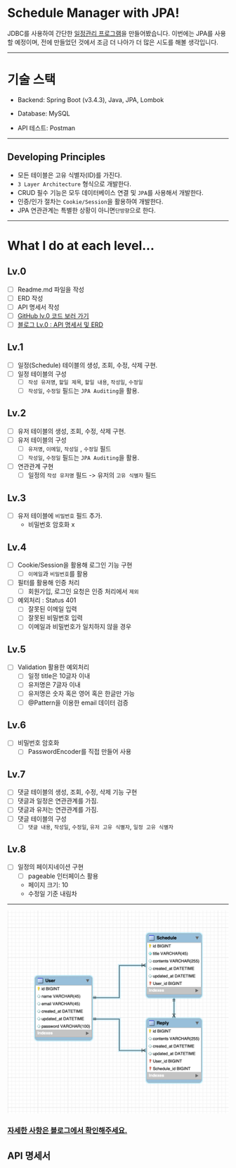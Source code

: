 # Schedule Manager with JPA!
JDBC를 사용하여 간단한 [일정관리 프로그램](https://velog.io/@yong-lee/Spring-%EC%9D%BC%EC%A0%95-%EA%B4%80%EB%A6%AC-API-%EB%A7%8C%EB%93%A4%EA%B8%B0)을 만들어봤습니다.
이번에는 JPA를 사용할 예정이며, 전에 만들었던 것에서 조금 더 나아가 더 많은 시도를 해볼 생각입니다.

***
# 기술 스택
- Backend: Spring Boot (v3.4.3), Java, JPA, Lombok

- Database: MySQL

- API 테스트: Postman

***
## Developing Principles
- 모든 테이블은 고유 식별자(ID)를 가진다.
- `3 Layer Architecture` 형식으로 개발한다.
- CRUD 필수 기능은 모두 데이터베이스 연결 및 `JPA`를 사용해서 개발한다.
- 인증/인가 절차는 `Cookie/Session`을 활용하여 개발한다.
- JPA 연관관계는 특별한 상황이 아니면`단방향`으로 한다.

***
# What I do at each level...
## Lv.0
- [ ]  Readme.md 파일을 작성
- [ ]  ERD 작성
- [ ]  API 명세서 작성
- [ ]  [GitHub lv.0 코드 보러 가기](https://github.com/YongLeeCode/ScheduleManagerWithJpa/tree/lv.0)  
- [ ]  [블로그 Lv.0 : API 명세서 및 ERD](https://velog.io/@yong-lee/JPA-%EC%9D%BC%EC%A0%95-%EA%B4%80%EB%A6%AC-API-%EB%A7%8C%EB%93%A4%EA%B8%B0-Lv-0)

## Lv.1
- [ ]  일정(Schedule) 테이블의 생성, 조회, 수정, 삭제 구현.
- [ ]  일정 테이블의 구성
    - [ ]  `작성 유저명`, `할일 제목`, `할일 내용`, `작성일`, `수정일`
    - [ ]  `작성일`, `수정일` 필드는 `JPA Auditing`을 활용.

## Lv.2
- [ ]  유저 테이블의 생성, 조회, 수정, 삭제 구현.
- [ ]  유저 테이블의 구성
    - [ ]  `유저명`, `이메일`, `작성일` , `수정일` 필드
    - [ ]  `작성일`, `수정일` 필드는 `JPA Auditing`을 활용.
- [ ]  연관관계 구현
    - [ ]  일정의 `작성 유저명` 필드 -> 유저의 `고유 식별자` 필드

## Lv.3
- [ ]  유저 테이블에 `비밀번호` 필드 추가.
    - 비밀번호 암호화 x

## Lv.4
- [ ] Cookie/Session을 활용해 로그인 기능 구현
    - [ ] `이메일`과 `비밀번호`를 활용     
- [ ] 필터를 활용해 인증 처리
    - [ ] 회원가입, 로그인 요청은 인증 처리에서 `제외`
- [ ] 예외처리 : Status 401 
    - [ ] 잘못된 이메일 입력  
    - [ ] 잘못된 비밀번호 입력
    - [ ] 이메일과 비밀번호가 일치하지 않을 경우

## Lv.5
- [ ] Validation 활용한 예외처리
    - [ ] 일정 title은 10글자 이내
    - [ ] 유저명은 7글자 이내
    - [ ] 유저명은 숫자 혹은 영어 혹은 한글만 가능
    - [ ] @Pattern을 이용한 email 데이터 검증

## Lv.6
- [ ] 비밀번호 암호화
    - [ ] PasswordEncoder를 직접 만들어 사용

## Lv.7
- [ ]  댓글 테이블의 생성, 조회, 수정, 삭제 기능 구현
- [ ]  댓글과 일정은 연관관계를 가짐.
- [ ]  댓글과 유저는 연관관계를 가짐.
- [ ]  댓글 테이블의 구성
    - [ ]  `댓글 내용`, `작성일`, `수정일`, `유저 고유 식별자`, `일정 고유 식별자`

## Lv.8
- [ ] 일정의 페이지네이션 구현
    - [ ] pageable 인터페이스 활용
    - 페이지 크기: 10
    - 수정일 기준 내림차

***

![erd](./images/erd.png)
### [자세한 사항은 블로그에서 확인해주세요.](https://velog.io/@yong-lee/JPA-%EC%9D%BC%EC%A0%95-%EA%B4%80%EB%A6%AC-API-%EB%A7%8C%EB%93%A4%EA%B8%B0-Lv-0)
## API 명세서